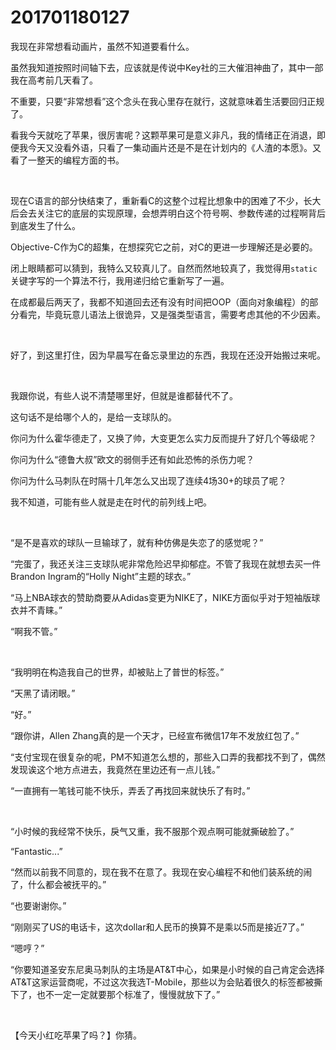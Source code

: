 # 201701180127

我现在非常想看动画片，虽然不知道要看什么。

虽然我知道按照时间轴下去，应该就是传说中Key社的三大催泪神曲了，其中一部我在高考前几天看了。

不重要，只要“非常想看”这个念头在我心里存在就行，这就意味着生活要回归正规了。

看我今天就吃了苹果，很厉害呢？这颗苹果可是意义非凡，我的情绪正在消退，即便我今天又没看外语，只看了一集动画片还是不是在计划内的《人渣的本愿》。又看了一整天的编程方面的书。

<br/>

现在C语言的部分快结束了，重新看C的这整个过程比想象中的困难了不少，长大后会去关注它的底层的实现原理，会想弄明白这个符号啊、参数传递的过程啊背后到底发生了什么。

Objective-C作为C的超集，在想探究它之前，对C的更进一步理解还是必要的。

闭上眼睛都可以猜到，我特么又较真儿了。自然而然地较真了，我觉得用`static`关键字写的一个算法不行，我用递归给它重新写了一遍。

在成都最后两天了，我都不知道回去还有没有时间把OOP（面向对象编程）的部分看完，毕竟玩意儿语法上很诡异，又是强类型语言，需要考虑其他的不少因素。

<br/>

好了，到这里打住，因为早晨写在备忘录里边的东西，我现在还没开始搬过来呢。

<br/>

我跟你说，有些人说不清楚哪里好，但就是谁都替代不了。

这句话不是给哪个人的，是给一支球队的。

你问为什么霍华德走了，又换了帅，大变更怎么实力反而提升了好几个等级呢？

你问为什么“德鲁大叔”欧文的弱侧手还有如此恐怖的杀伤力呢？

你问为什么马刺队在时隔十几年怎么又出现了连续4场30+的球员了呢？

我不知道，可能有些人就是走在时代的前列线上吧。

<br/>	

“是不是喜欢的球队一旦输球了，就有种仿佛是失恋了的感觉呢？”

“完蛋了，我还关注三支球队呢非常危险迟早抑郁症。不管了我现在就想去买一件Brandon Ingram的“Holly Night”主题的球衣。”

“马上NBA球衣的赞助商要从Adidas变更为NIKE了，NIKE方面似乎对于短袖版球衣并不青睐。”

“啊我不管。”

<br/>

“我明明在构造我自己的世界，却被贴上了普世的标签。”

“天黑了请闭眼。”

“好。”

“跟你讲，Allen Zhang真的是一个天才，已经宣布微信17年不发放红包了。”

“支付宝现在很复杂的呢，PM不知道怎么想的，那些入口弄的我都找不到了，偶然发现诶这个地方点进去，我竟然在里边还有一点儿钱。”

“一直拥有一笔钱可能不快乐，弄丢了再找回来就快乐了有时。”

<br/>

“小时候的我经常不快乐，戾气又重，我不服那个观点啊可能就撕破脸了。”

“Fantastic...”

“然而以前我不同意的，现在我不在意了。我现在安心编程不和他们装系统的闹了，什么都会被抚平的。”

“也要谢谢你。”

“刚刚买了US的电话卡，这次dollar和人民币的换算不是乘以5而是接近7了。”

“嗯哼？”

“你要知道圣安东尼奥马刺队的主场是AT&T中心，如果是小时候的自己肯定会选择AT&T这家运营商呢，不过这次我选T-Mobile，那些以为会贴着很久的标签都被撕下了，也不一定一定就要那个标准了，慢慢就放下了。”

<br/>

【今天小红吃苹果了吗？】你猜。